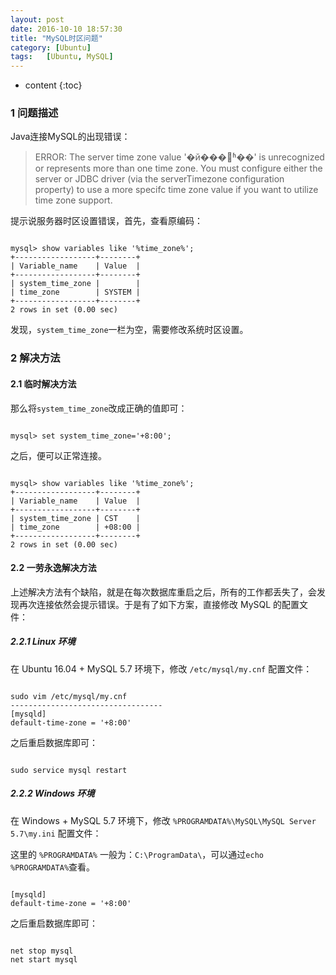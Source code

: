 ```yaml
---
layout: post
date: 2016-10-10 18:57:30
title: "MySQL时区问题"
category: [Ubuntu]
tags:   [Ubuntu, MySQL]
---
```


* content
{:toc}

### 1 问题描述

Java连接MySQL的出现错误：

>ERROR: The server time zone value '�й���׼ʱ��' is unrecognized or represents more than one time zone. You must configure either the server or JDBC driver (via the serverTimezone configuration property) to use a more specifc time zone value if you want to utilize time zone support.

提示说服务器时区设置错误，首先，查看原编码：

```shell

mysql> show variables like '%time_zone%';
+------------------+--------+  
| Variable_name    | Value  |  
+------------------+--------+  
| system_time_zone |        |  
| time_zone        | SYSTEM |  
+------------------+--------+  
2 rows in set (0.00 sec)  

```

发现，``system_time_zone``一栏为空，需要修改系统时区设置。

### 2 解决方法

#### 2.1 临时解决方法

那么将``system_time_zone``改成正确的值即可：

```shell

mysql> set system_time_zone='+8:00';

```

之后，便可以正常连接。

```shell

mysql> show variables like '%time_zone%';
+------------------+--------+  
| Variable_name    | Value  |  
+------------------+--------+  
| system_time_zone | CST    |  
| time_zone        | +08:00 |  
+------------------+--------+  
2 rows in set (0.00 sec)  

```

#### 2.2 一劳永逸解决方法

上述解决方法有个缺陷，就是在每次数据库重启之后，所有的工作都丢失了，会发现再次连接依然会提示错误。于是有了如下方案，直接修改 MySQL 的配置文件：

##### 2.2.1 Linux 环境

在 Ubuntu 16.04 + MySQL 5.7 环境下，修改 ``/etc/mysql/my.cnf`` 配置文件：

```shell

sudo vim /etc/mysql/my.cnf
----------------------------------
[mysqld]
default-time-zone = '+8:00'

```

之后重启数据库即可：

```shell

sudo service mysql restart

```

##### 2.2.2 Windows 环境

在 Windows + MySQL 5.7 环境下，修改 ``%PROGRAMDATA%\MySQL\MySQL Server 5.7\my.ini`` 配置文件：

这里的 ``%PROGRAMDATA%`` 一般为：``C:\ProgramData\``，可以通过``echo %PROGRAMDATA%``查看。

```shell

[mysqld]
default-time-zone = '+8:00'

```

之后重启数据库即可：

```shell

net stop mysql
net start mysql

```

